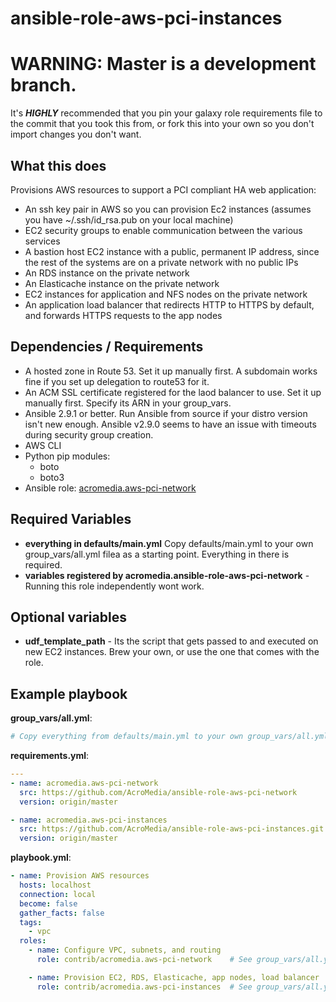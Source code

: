 # ansible-role-aws-pci-instances

# WARNING: Master is a development branch.

It's ***HIGHLY*** recommended that you pin your galaxy role requirements file to the commit that you took this from, or fork this into your own so you don't import changes you don't want.

## What this does

Provisions AWS resources to support a PCI compliant HA web application:
  - An ssh key pair in AWS so you can provision Ec2 instances (assumes you have ~/.ssh/id_rsa.pub on your local machine)
  - EC2 security groups to enable communication between the various services
  - A bastion host EC2 instance with a public, permanent IP address, since the rest of the systems are on a private network with no public IPs
  - An RDS instance on the private network
  - An Elasticache instance on the private network
  - EC2 instances for application and NFS nodes on the private network
  - An application load balancer that redirects HTTP to HTTPS by default, and forwards HTTPS requests to the app nodes

## Dependencies / Requirements

- A hosted zone in Route 53. Set it up manually first. A subdomain works fine if you set up delegation to route53 for it.
- An ACM SSL certificate registered for the laod balancer to use. Set it up manually first. Specify its ARN in your group_vars.
- Ansible 2.9.1 or better. Run Ansible from source if your distro version isn't new enough. Ansible v2.9.0 seems to have an issue with timeouts during security group creation.
- AWS CLI
- Python pip modules:
  - boto
  - boto3
- Ansible role: [acromedia.aws-pci-network](https://github.com/AcroMedia/ansible-role-aws-pci-network)

## Required Variables

- **everything in defaults/main.yml** Copy defaults/main.yml to your own group_vars/all.yml filea as a starting point. Everything in there is required.
- **variables registered by acromedia.ansible-role-aws-pci-network** - Running this role independently wont work.

## Optional variables

- **udf_template_path** - Its the script that gets passed to and executed on new EC2 instances. Brew your own, or use the one that comes with the role.

## Example playbook
**group_vars/all.yml**:
```yaml
# Copy everything from defaults/main.yml to your own group_vars/all.yml as a starting point.
```

**requirements.yml**:
```yaml
---
- name: acromedia.aws-pci-network
  src: https://github.com/AcroMedia/ansible-role-aws-pci-network
  version: origin/master

- name: acromedia.aws-pci-instances
  src: https://github.com/AcroMedia/ansible-role-aws-pci-instances.git
  version: origin/master
```

**playbook.yml**:
```yaml
- name: Provision AWS resources
  hosts: localhost
  connection: local
  become: false
  gather_facts: false
  tags:
    - vpc
  roles:
    - name: Configure VPC, subnets, and routing
      role: contrib/acromedia.aws-pci-network    # See group_vars/all.yml

    - name: Provision EC2, RDS, Elasticache, app nodes, load balancer
      role: contrib/acromedia.aws-pci-instances  # See group_vars/all.yml
```
